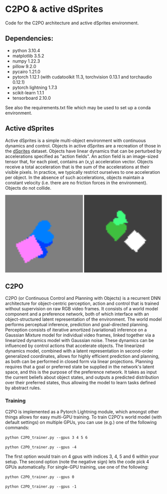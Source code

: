 # C2PO & active dSprites

Code for the C2PO architecture and active dSprites environment.

## Dependencies:
- python 3.10.4
- matplotlib 3.5.2
- numpy 1.22.3
- pillow 9.2.0
- pycairo 1.21.0
- pytorch 1.12.1 (with cudatoolkit 11.3, torchvision 0.13.1 and torchaudio 0.12.1)
- pytorch lightning 1.7.3
- scikit-learn 1.1.1
- tensorboard 2.10.0

See also the requirements.txt file which may be used to set up a conda environment.

## Active dSprites
Active dSprites is a simple multi-object environment with continuous dynamics and control. Objects in active dSprites are a recreation of those in the [dSprites](https://github.com/deepmind/dsprites-dataset) dataset. Objects have linear dynamics that can be perturbed by accelerations specified as "action fields". An action field is an image-sized tensor that, for each pixel, contains an (x,y) acceleration vector. Objects receive a total acceleration that is the sum of the accelerations at their visible pixels. In practice, we typically restrict ourselves to one acceleration per object. In the absence of such accelerations, objects maintain a constant velocity (i.e. there are no friction forces in the environment). Objects do not collide.

<img src="https://github.com/rubvber/C2PO/blob/main/img/active-dSprites-animation0.gif" width=250> <img src="https://github.com/rubvber/C2PO/blob/main/img/active-dSprites-animation1.gif" width=250>


## C2PO
C2PO (or Continuous Control and Planning with Objects) is a recurrent DNN architecture for object-centric perception, action and control that is trained without supervision on raw RGB video frames. It consists of a world model component and a preference network, both of which interface with an object-structured latent representation of the environment. The world model performs perceptual inference, prediction and goal-directed planning. Perception consists of iterative amortized (variational) inference on a Gaussian Mixture model for individual video frames, linked together via a linearized dynamics model with Gaussian noise. These dynamics can be influenced by control actions that accelerate objects. The linearized dynamics model, combined with a latent representation in second-order generalized coordinates, allows for highly efficient prediction and planning, as both can be performed in closed form via linear projections. Planning requires that a goal or preferred state be supplied in the network's latent space, and this is the purpose of the preference network. It takes as input the current beliefs about object states, and outputs a predicted distribution over their preferred states, thus allowing the model to learn tasks defined by abstract rules.


### Training
C2PO is implemented as a Pytorch Lightning module, which amongst other things allows for easy multi-GPU training. To train C2PO's world model (with default settings) on multiple GPUs, you can use (e.g.) one of the following commands:

`python C2PO_trainer.py --gpus 3 4 5 6`

`python C2PO_trainer.py --gpus -4`


The first option would train on 4 gpus with indices 3, 4, 5 and 6 within your setup. The second option (note the negative sign) lets the code pick 4 GPUs automatically. For single-GPU training, use one of the following:

`python C2PO_trainer.py --gpus 0`

`python C2PO_trainer.py --gpus -1`


